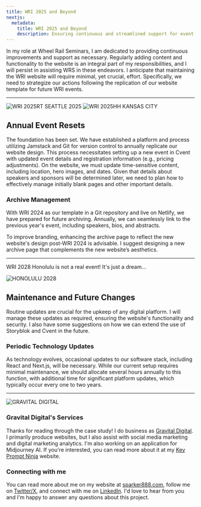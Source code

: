 ```yaml
---
title: WRI 2025 and Beyond
nextjs:
  metadata:
    title: WRI 2025 and Beyond
    description: Ensuring continuous and streamlined support for event management and website maintenance.
---
```


In my role at Wheel Rail Seminars, I am dedicated to providing continuous improvements and support as necessary. Regularly adding content and functionality to the website is an integral part of my responsibilities, and I will persist in assisting WRS in these endeavors. I anticipate that maintaining the WRI website will require minimal, yet crucial, effort. Specifically, we need to strategize our actions following the replication of our website template for future WRI events.

---

![WRI 2025RT SEATTLE 2025](/images/wri2025-rt-social.png)
![WRI 2025HH KANSAS CITY](/images/wri2025-hh-social.png)

## Annual Event Resets

The foundation has been set. We have established a platform and process utilizing Jamstack and Git for version control to annually replicate our website design. This process necessitates setting up a new event in Cvent with updated event details and registration information (e.g., pricing adjustments). On the website, we must update time-sensitive content, including location, hero images, and dates. Given that details about speakers and sponsors will be determined later, we need to plan how to effectively manage initially blank pages and other important details.

### Archive Management

With WRI 2024 as our template in a Git repository and live on Netlify, we have prepared for future archiving. Annually, we can seamlessly link to the previous year's event, including speakers, bios, and abstracts.

To improve branding, enhancing the archive page to reflect the new website's design post-WRI 2024 is advisable. I suggest designing a new archive page that complements the new website’s aesthetics.

---

WRI 2028 Honolulu is not a real event! It's just a dream...

![HONOLULU 2028](/images/2028-skyline.jpg)

## Maintenance and Future Changes

Routine updates are crucial for the upkeep of any digital platform. I will manage these updates as required, ensuring the website's functionality and security. I also have some suggestions on how we can extend the use of Storyblok and Cvent in the future.

### Periodic Technology Updates

As technology evolves, occasional updates to our software stack, including React and Next.js, will be necessary. While our current setup requires minimal maintenance, we should allocate several hours annually to this function, with additional time for significant platform updates, which typically occur every one to two years.

---

![GRAVITAL DIGITAL](/images/gravital-brand.png)

### Gravital Digital's Services

Thanks for reading through the case study! I do business as [Gravital Digital](https://gravitaldigital.com/#contact). I primarily produce websites, but I also assist with social media marketing and digital marketing analytics. I'm also working on an application for Midjourney AI. If you're interested, you can read more about it at my [Key Prompt Ninja](https://keypromptninja.io/) website.

### Connecting with me

You can read more about me on my website at [sparker888.com](https://sparker888.com), follow me on [Twitter/X](https://x.com/sparker888), and connect with me on [LinkedIn](https://linkedin.com/in/sparker888). I'd love to hear from you and I'm happy to answer any questions about this project.